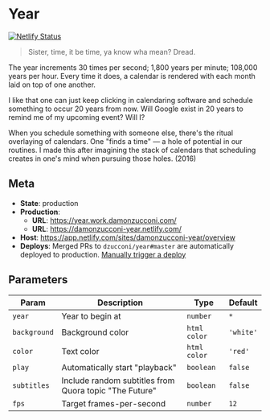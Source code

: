 # Year

[![Netlify Status](https://api.netlify.com/api/v1/badges/2f96de23-ea35-4e2c-b6c9-f41b41f86dfb/deploy-status)](https://app.netlify.com/sites/damonzucconi-year/deploys)

> Sister, time, it be time, ya know wha mean? Dread.

The year increments 30 times per second; 1,800 years per minute; 108,000 years per hour. Every time it does, a calendar is rendered with each month laid on top of one another.

I like that one can just keep clicking in calendaring software and schedule something to occur 20 years from now. Will Google exist in 20 years to remind me of my upcoming event? Will I?

When you schedule something with someone else, there's the ritual overlaying of calendars. One "finds a time" — a hole of potential in our routines. I made this after imagining the stack of calendars that scheduling creates in one's mind when pursuing those holes. (2016)

## Meta

- **State**: production
- **Production**:
  - **URL**: https://year.work.damonzucconi.com/
  - **URL**: https://damonzucconi-year.netlify.com/
- **Host**: https://app.netlify.com/sites/damonzucconi-year/overview
- **Deploys**: Merged PRs to `dzucconi/year#master` are automatically deployed to production. [Manually trigger a deploy](https://app.netlify.com/sites/damonzucconi-year/deploys?filter=master)

## Parameters

| Param        | Description                                            | Type         | Default   |
| ------------ | ------------------------------------------------------ | ------------ | --------- |
| `year`       | Year to begin at                                       | `number`     | `*`       |
| `background` | Background color                                       | `html color` | `'white'` |
| `color`      | Text color                                             | `html color` | `'red'`   |
| `play`       | Automatically start "playback"                         | `boolean`    | `false`   |
| `subtitles`  | Include random subtitles from Quora topic "The Future" | `boolean`    | `false`   |
| `fps`        | Target frames-per-second                               | `number`     | `12`      |
